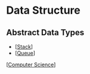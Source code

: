 # Data Structure

## Abstract Data Types

- [[Stack]]
- [[Queue]]

[[Computer Science]]

[//begin]: # "Autogenerated link references for markdown compatibility"
[Stack]: stack "Stack"
[Queue]: queue "Queue"
[Computer Science]: computer-science "Computer Science"
[//end]: # "Autogenerated link references"